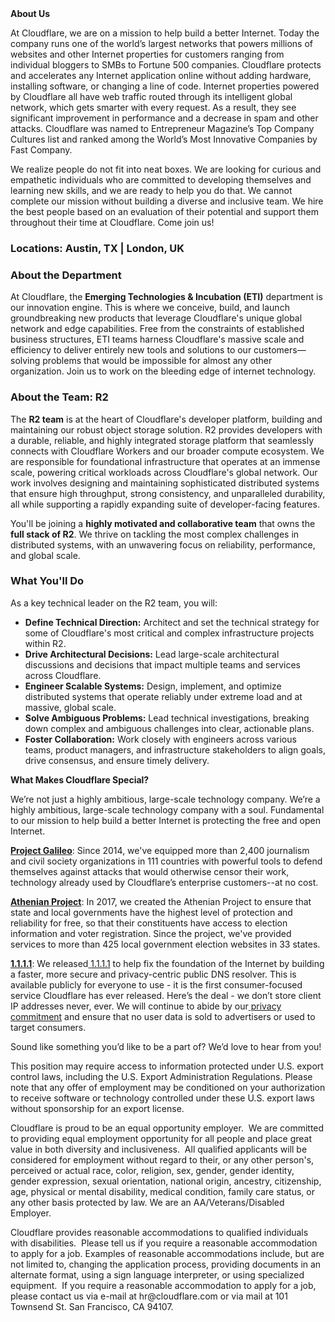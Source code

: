 <div class="content-intro">
	<div><strong>About Us</strong></div>
	<div>
		<p>At Cloudflare, we are on a mission to help build a better Internet. Today the company runs one of the world’s largest networks that powers millions of websites and other Internet properties for customers ranging from individual bloggers to SMBs to Fortune 500 companies. Cloudflare protects and accelerates any Internet application online without adding hardware, installing software, or changing a line of code. Internet properties powered by Cloudflare all have web traffic routed through its intelligent global network, which gets smarter with every request. As a result, they see significant improvement in performance and a decrease in spam and other attacks. Cloudflare was named to Entrepreneur Magazine’s Top Company Cultures list and ranked among the World’s Most Innovative Companies by Fast Company.&nbsp;</p>
		<p><span style="font-weight: 400;">We realize people do not fit into neat boxes. We are looking for curious and empathetic individuals who are committed to developing themselves and learning new skills, and we are ready to help you do that. We cannot complete our mission without building a diverse and inclusive team. We hire the best people based on an evaluation of their potential and support them throughout their time at Cloudflare. Come join us!&nbsp;</span></p>
	</div>
</div>
<h3><strong>Locations: Austin, TX | London, UK</strong></h3>
<h3><strong>About the Department</strong></h3>
<p>At Cloudflare, the <strong>Emerging Technologies &amp; Incubation (ETI)</strong> department is our innovation engine. This is where we conceive, build, and launch groundbreaking new products that leverage Cloudflare's unique global network and edge capabilities. Free from the constraints of established business structures, ETI teams harness Cloudflare's massive scale and efficiency to deliver entirely new tools and solutions to our customers—solving problems that would be impossible for almost any other organization. Join us to work on the bleeding edge of internet technology.</p>
<h3><strong>About the Team: R2</strong></h3>
<p>The <strong>R2 team</strong> is at the heart of Cloudflare's developer platform, building and maintaining our robust object storage solution. R2 provides developers with a durable, reliable, and highly integrated storage platform that seamlessly connects with Cloudflare Workers and our broader compute ecosystem. We are responsible for foundational infrastructure that operates at an immense scale, powering critical workloads across Cloudflare's global network. Our work involves designing and maintaining sophisticated distributed systems that ensure high throughput, strong consistency, and unparalleled durability, all while supporting a rapidly expanding suite of developer-facing features.</p>
<p>You'll be joining a <strong>highly motivated and collaborative team</strong> that owns the <strong>full stack of R2</strong>. We thrive on tackling the most complex challenges in distributed systems, with an unwavering focus on reliability, performance, and global scale.</p>
<h3><strong>What You'll Do</strong></h3>
<p>As a key technical leader on the R2 team, you will:</p>
<ul>
	<li><strong>Define Technical Direction:</strong> Architect and set the technical strategy for some of Cloudflare's most critical and complex infrastructure projects within R2.</li>
	<li><strong>Drive Architectural Decisions:</strong> Lead large-scale architectural discussions and decisions that impact multiple teams and services across Cloudflare.</li>
	<li><strong>Engineer Scalable Systems:</strong> Design, implement, and optimize distributed systems that operate reliably under extreme load and at massive, global scale.</li>
	<li><strong>Solve Ambiguous Problems:</strong> Lead technical investigations, breaking down complex and ambiguous challenges into clear, actionable plans.</li>
	<li><strong>Foster Collaboration:</strong> Work closely with engineers across various teams, product managers, and infrastructure stakeholders to align goals, drive consensus, and ensure timely delivery.</li>
</ul>
<div class="content-conclusion">
	<p><strong>What Makes Cloudflare Special?</strong></p>
	<p><span style="font-weight: 400;">We’re not just a highly ambitious, large-scale technology company. We’re a highly ambitious, large-scale technology company with a soul. Fundamental to our mission to help build a better Internet is protecting the free and open Internet.</span></p>
	<p><a href="https://blog.cloudflare.com/protecting-free-expression-online/"><strong>Project Galileo</strong></a><span style="font-weight: 400;">: Since 2014, we've equipped more than 2,400 journalism and civil society organizations in 111 countries with powerful tools to defend themselves against attacks that would otherwise censor their work, technology already used by Cloudflare’s enterprise customers--at no cost.</span></p>
	<p><strong><a href="https://www.cloudflare.com/athenian/">Athenian Project</a></strong><span style="font-weight: 400;">: In 2017, we created the Athenian Project to ensure that state and local governments have the highest level of protection and reliability for free, so that their constituents have access to election information and voter registration. Since the project, we've provided services to more than 425 local government election websites in 33 states.</span></p>
	<p><a href="https://1.1.1.1/"><strong>1.1.1.1</strong></a><span style="font-weight: 400;">: We released</span><a href="https://1.1.1.1/"> <span style="font-weight: 400;">1.1.1.1</span></a><span style="font-weight: 400;"> to help fix the foundation of the Internet by building a faster, more secure and privacy-centric public DNS resolver. This is available publicly for everyone to use - it is the first consumer-focused service Cloudflare has ever released. Here’s the deal - we don’t store client IP addresses never, ever. We will continue to abide by our</span><a href="https://developers.cloudflare.com/1.1.1.1/privacy/public-dns-resolver"> privacy commitment</a><span style="font-weight: 400;"> and ensure that no user data is sold to advertisers or used to target consumers.</span></p>
	<p><span style="font-weight: 400;">Sound like something you’d like to be a part of? We’d love to hear from you!</span></p>
	<p><span style="font-weight: 400;">This position may require access to information protected under U.S. export control laws, including the U.S. Export Administration Regulations. Please note that any offer of employment may be conditioned on your authorization to receive software or technology controlled under these U.S. export laws without sponsorship for an export license.</span></p>
	<p><span style="font-weight: 400;">Cloudflare is proud to be an equal opportunity employer. &nbsp;We are committed to providing equal employment opportunity for all people and place great value in both diversity and inclusiveness. &nbsp;All qualified applicants will be considered for employment without regard to their, or any other person's, perceived or actual</span> <span style="font-weight: 400;">race, color, religion, sex, gender, gender identity, gender expression, sexual orientation, national origin, ancestry, citizenship, age, physical or mental disability, medical condition, family care status, or any other basis protected by law. </span><span style="font-weight: 400;">We are an AA/Veterans/Disabled Employer.</span></p>
	<p><span style="font-weight: 400;">Cloudflare provides reasonable accommodations to qualified individuals with disabilities. &nbsp;Please tell us if you require a reasonable accommodation to apply for a job. Examples of reasonable accommodations include, but are not limited to, changing the application process, providing documents in an alternate format, using a sign language interpreter, or using specialized equipment. &nbsp;If you require a reasonable accommodation to apply for a job, please contact us via e-mail at </span><span style="font-weight: 400;">hr@cloudflare.com</span><span style="font-weight: 400;"> or via mail at 101 Townsend St. San Francisco, CA 94107.</span></p>
</div>